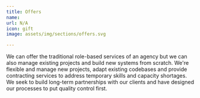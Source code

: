 ```yaml
---
title: Offers
name: 
url: N/A
icon: gift
image: assets/img/sections/offers.svg

---
```

We can offer the traditional role-based services of an agency but we can also manage existing projects and build new systems from scratch. We're flexible and manage new projects, adapt existing codebases and provide contracting services to address temporary skills and capacity shortages. We seek to build long-term partnerships with our clients and have designed our processes to put quality control first.

